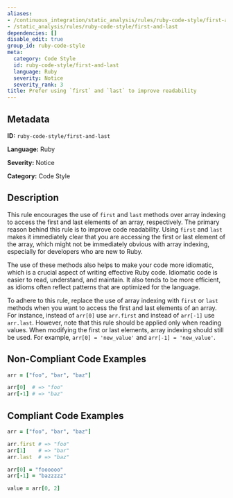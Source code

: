 ```yaml
---
aliases:
- /continuous_integration/static_analysis/rules/ruby-code-style/first-and-last
- /static_analysis/rules/ruby-code-style/first-and-last
dependencies: []
disable_edit: true
group_id: ruby-code-style
meta:
  category: Code Style
  id: ruby-code-style/first-and-last
  language: Ruby
  severity: Notice
  severity_rank: 3
title: Prefer using `first` and `last` to improve readability
---
```

<!--  SOURCED FROM https://github.com/DataDog/datadog-static-analyzer-rule-docs -->


## Metadata
**ID:** `ruby-code-style/first-and-last`

**Language:** Ruby

**Severity:** Notice

**Category:** Code Style

## Description
This rule encourages the use of `first` and `last` methods over array indexing to access the first and last elements of an array, respectively. The primary reason behind this rule is to improve code readability. Using `first` and `last` makes it immediately clear that you are accessing the first or last element of the array, which might not be immediately obvious with array indexing, especially for developers who are new to Ruby.

The use of these methods also helps to make your code more idiomatic, which is a crucial aspect of writing effective Ruby code. Idiomatic code is easier to read, understand, and maintain. It also tends to be more efficient, as idioms often reflect patterns that are optimized for the language.

To adhere to this rule, replace the use of array indexing with `first` or `last` methods when you want to access the first and last elements of an array. For instance, instead of `arr[0]` use `arr.first` and instead of `arr[-1]` use `arr.last`. However, note that this rule should be applied only when reading values. When modifying the first or last elements, array indexing should still be used. For example, `arr[0] = 'new_value'` and `arr[-1] = 'new_value'`.

## Non-Compliant Code Examples
```ruby
arr = ["foo", "bar", "baz"]

arr[0]  # => "foo"
arr[-1] # => "baz"
```

## Compliant Code Examples
```ruby
arr = ["foo", "bar", "baz"]

arr.first # => "foo"
arr[1]    # => "bar"
arr.last  # => "baz"

arr[0] = "foooooo"
arr[-1] = "bazzzzz"

value = arr[0, 2]
```
